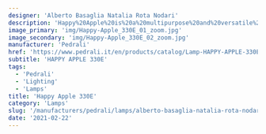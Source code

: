 ```yaml
---
designer: 'Alberto Basaglia Natalia Rota Nodari'
description: 'Happy%20Apple%20is%20a%20multipurpose%20and%20versatile%20collection%20of%20lamps.%20Floor%20or%20suspension%20lamp%20with%20lighting%20body%20%D8%20500mm%20made-up%20of%20rotational%20moulded%20polyethylene.%20To%20facilitate%20the%20handling%20it%20is%20provided%20with%20a%20handle%20at%20the%20base.%20Cable%2C%20cap%20and%20handle%20in%20green%20colour.'
image_primary: 'img/Happy-Apple_330E_01_zoom.jpg'
image_secondary: 'img/Happy-Apple_330E_02_zoom.jpg'
manufacturer: 'Pedrali'
href: 'https://www.pedrali.it/en/products/catalog/Lamp-HAPPY-APPLE-330E/'
subtitle: 'HAPPY APPLE 330E'
tags:
  - 'Pedrali'
  - 'Lighting'
  - 'Lamps'
title: 'Happy Apple 330E'
category: 'Lamps'
slug: '/manufacturers/pedrali/lamps/alberto-basaglia-natalia-rota-nodari-happy-apple-330-e'
date: '2021-02-22'
---
```


